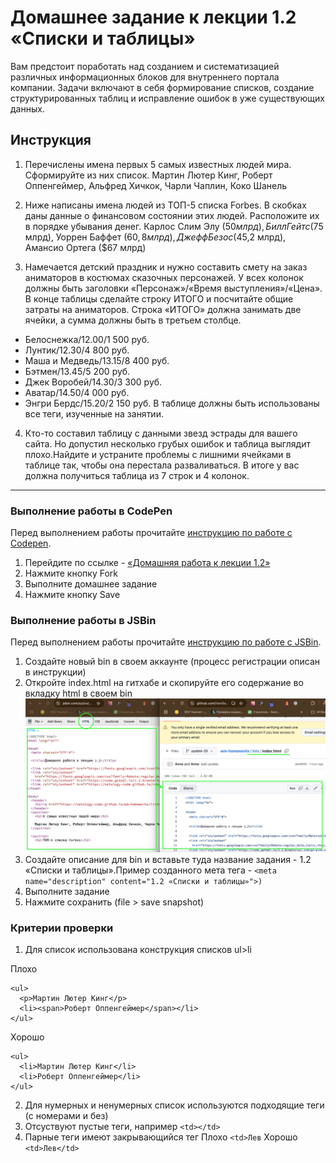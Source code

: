 # Домашнее задание к лекции 1.2 «Списки и таблицы»

Вам предстоит поработать над созданием и систематизацией различных информационных блоков для внутреннего портала компании. Задачи включают в себя формирование списков, создание структурированных таблиц и исправление ошибок в уже существующих данных.

## Инструкция

1. Перечислены имена первых 5 самых известных людей мира. Сформируйте из них список.
Мартин Лютер Кинг, Роберт Оппенгеймер, Альфред Хичкок, Чарли Чаплин, Коко Шанель

2. Ниже написаны  имена  людей из ТОП-5 списка Forbes. В скобках даны данные о финансовом состоянии этих людей. Расположите их в порядке убывания денег.
Карлос Слим Элу ($50 млрд), Билл Гейтс ($75 млрд), Уоррен Баффет ($60,8 млрд), Джефф Безос ($45,2 млрд), Амансио Ортега ($67 млрд)

3. Намечается детский праздник и нужно составить смету на заказ аниматоров в костюмах сказочных персонажей. У всех колонок должны быть заголовки «Персонаж»/«Время выступления»/«Цена». В конце таблицы сделайте строку ИТОГО и посчитайте общие затраты на аниматоров. Строка «ИТОГО» должна занимать две ячейки, а сумма должны быть в третьем столбце.
  * Белоснежка/12.00/1 500 руб.
  * Лунтик/12.30/4 800 руб.
  * Маша и Медведь/13.15/8 400 руб.
  * Бэтмен/13.45/5 200 руб.
  * Джек Воробей/14.30/3 300 руб.
  * Аватар/14.50/4 000 руб.
  * Энгри Бердс/15.20/2 150 руб.
В таблице должны быть использованы все теги, изученные на занятии.


4. Кто-то составил таблицу с данными звезд эстрады для вашего сайта. Но допустил несколько грубых ошибок и таблица выглядит плохо.Найдите и устраните проблемы с лишними ячейками в таблице так, чтобы она перестала разваливаться. В итоге у вас должна получиться таблица из 7 строк и 4 колонок.


---
### Выполнение работы в CodePen
Перед выполнением работы прочитайте [инструкцию по работе с Codepen](https://github.com/netology-code/guides/blob/master/codepen/).
1. Перейдите по ссылке - [«Домашняя работа к лекции 1.2»](https://codepen.io/Netology/pen/LzowBy?editors=1000)
2. Нажмите кнопку Fork
3. Выполните домашнее задание
4. Нажмите кнопку Save

### Выполнение работы в JSBin
Перед выполнением работы прочитайте [инструкцию по работе с JSВin](https://github.com/netology-code/guides/tree/master/jsbin).
1. Создайте новый bin в своем аккаунте (процесс регистрации описан в инструкции)
2. Откройте index.html на гитхабе и скопируйте его содержание во вкладку html в своем bin
![Иллюстрация к шагу](./images/jsbin.png)
3. Создайте описание для bin и вставьте туда название задания - 1.2 «Списки и таблицы».Пример созданного мета тега -  ```<meta name="description" content="1.2 «Списки и таблицы»">)```
4. Выполните задание
5. Нажмите сохранить (file > save snapshot)



### Критерии проверки 
1. Для список использована конструкция списков ul>li

Плохо

```
<ul>
  <p>Мартин Лютер Кинг</p>
  <li><span>Роберт Оппенгеймер</span></li>
</ul>
```
Хорошо 
```
<ul>
  <li>Мартин Лютер Кинг</li>
  <li>Роберт Оппенгеймер</li>
</ul>
```
2. Для нумерных и ненумерных список используются подходящие теги (с номерами и без)
3. Отсуствуют пустые теги, например
```<td></td>```
5. Парные теги имеют закрывающийся тег
Плохо
```<td>Лев```
Хорошо 
```<td>Лев</td>```
